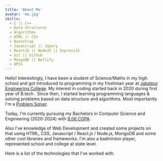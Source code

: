 ```yaml
---
title: 'About Me'
avatar: 'me.jpg'
skills:
  - C || C++ 
  - Data Structures
  - Algorithms
  - HTML || CSS
  - Bootstrap
  - Javascript || Jquery
  - ReactJS || NodeJS || ExpressJS
  - Git || Github
  - MongoBD || Netlify
  - APIs
---
```


Hello! Interestingly, I have been a student of Science/Maths in my high school and got introduced to programming in my freshman year at [Jabalpur Engineering College](https://jecjabalpur.ac.in). My interest in coding started back in 2020 during first year of B.tech . Since then, I started learning programming languages & solving problems based on data structure and algorithms. Most importantly I'm a [Problem Solver](https://leetcode.com/rajatvaidhya/).

Today, I'm currently pursuing my Bachelors in Computer Science and Engineering (2020-2024) with [8.06 CGPA]().

Also I've knowledge of Web Development and created some projects on that using HTML, CSS, Javascript / React.js / Node.js, MongoDB and some other cool libraries and frameworks. I'm also a badminton player, represented school and college at state level.

Here is a list of the technologies that I've worked with.
